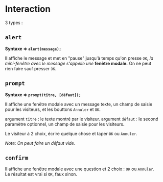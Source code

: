 # Interaction

3 types :

## `alert`

**Syntaxe => `alert(message);`**

Il affiche le message et met en "pause" jusqu'à temps qu'on presse `OK`, _la mini-fenêtre avec le message s'appelle une_ **fenêtre modale.** On ne peut rien faire sauf presser `OK`.

## `prompt`

**Syntaxe => `prompt(titre, [défaut]);`**

Il affiche une fenêtre modale avec un message texte, un champ de saisie pour les visiteurs, et les bouttons `Annuler` et `OK`.

argument `titre` : le texte montré par le visiteur.
argument `défaut` : le second paramètre optionnel, un champ de saisie pour les visiteurs.

Le visiteur à 2 choix, écrire quelque chose et taper `OK` ou `Annuler`.

_Note: On peut faire un défaut vide._

## `confirm`

Il affiche une fenêtre modale avec une question et 2 choix : `OK` ou `Annuler`. Le résultat est vrai si `OK`, faux sinon.

